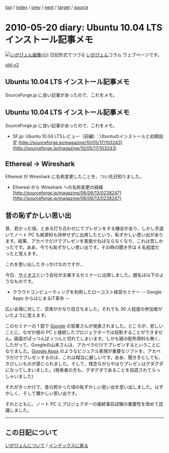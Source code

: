 [top](https://igapyon.github.io/diary/) 
 / [index](https://igapyon.github.io/diary/2010/index.html) 
 / [prev](https://igapyon.github.io/diary/2010/ig100604.html) 
 / [next](https://igapyon.github.io/diary/2010/ig100517.html) 
 / [target](https://igapyon.github.io/diary/2010/ig100520.html) 
 / [source](https://github.com/igapyon/diary/blob/gh-pages/2010/ig100520.html.src.md) 

2010-05-20 diary: Ubuntu 10.04 LTS インストール記事メモ
=====================================================================================================
[![いがぴょん画像(小)](https://igapyon.github.io/diary/images/iga200306s.jpg "いがぴょん")](https://igapyon.github.io/diary/memo/memoigapyon.html) 日記形式でつづる [いがぴょん](https://igapyon.github.io/diary/memo/memoigapyon.html)コラム ウェブページです。

[old-v2](ig100520-orig.html)

## Ubuntu 10.04 LTS インストール記事メモ

SourceForge.jp に良い記事があったので、これをメモ。


## Ubuntu 10.04 LTS インストール記事メモ

SourceForge.jp に良い記事があったので、これをメモ。

* SF.jp: Ubuntu 10.04 LTSレビュー（前編）：Ubuntuのインストールと初期設定 
  [http://sourceforge.jp/magazine/10/05/17/103243](http://sourceforge.jp/magazine/10/05/17/103243)

## Ethereal -> Wireshark

Ethereal が Wireshark に名称変更したことを、つい先日知りました。

* Ethereal から Wireshark への名称変更の経緯
  [http://sourceforge.jp/magazine/06/06/13/0238247](http://sourceforge.jp/magazine/06/06/13/0238247)

## 昔の恥ずかしい思い出

昔、若かった頃、とある打ち合わせにてプレゼンをする機会があり、しかし手違いでノート PC も紙資料も持参せずに出席したという、恥ずかしい思い出があります。結果、アカペラだけでプレゼンを実施せねばならなくなり、これは苦しかったです。ああ、今でも恥ずかしい思い出です。その時の聞き手は
4 名程度だったと覚えます。

これを思い出したきっかけなのですが…

今日、[サイオス](http://www.sios.com/)という会社が主催するセミナーに出席しました。題名は以下のようなものです。

* クラウドコンピューティングを利用したローコスト経営セミナー
  -- Google Apps からはじまるIT革命 --

広い会場に対して、空席がかなり目立ちました。それでも 30 人程度の参加者がいたように思えます。

このセミナーの 1 部で [Google](http://www.google.co.jp/) の営業さんが発表されました。ところが、悲しいことに、なぜか彼の PC と接続したプロジェクターでは投影することができません。画面がぱっつんぱっつんと切れてしまいます。しかも紙の配布資料も無く、したがって、Googleの山本さんは、アカペラだけでプレゼンするということになりました。[Google Apps](http://www.google.co.jp/apps/intl/ja/business/index.html) のようなビジュアル表現が重要なソフトを、アカペラだけでプレゼンするのは、これは相当に厳しいです。ああ、聞き手としても、きびしいものが感じられました。そして、残念ながらやはりプレゼンはグダグダになってしまいました。(発表者の方も、グダグダであることを自認されてらっしゃいました)

それがきっかけで、昔の若かった頃の恥ずかしい思い出を思い出しました。はずかしく、そして懐かしい思い出です。

それとともに、ノート PC とプロジェクターの接続事前試験の重要性を改めて認識しました。

----------------------------------------------------------------------------------------------------

## この日記について
[いがぴょんについて](https://igapyon.github.io/diary/memo/memoigapyon.html) / [インデックスに戻る](https://igapyon.github.io/diary/idxall.html)
